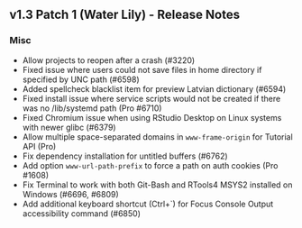 ## v1.3 Patch 1 (Water Lily) - Release Notes

### Misc

- Allow projects to reopen after a crash (#3220)
- Fixed issue where users could not save files in home directory if specified by UNC path (#6598)
- Added spellcheck blacklist item for preview Latvian dictionary (#6594)
- Fixed install issue where service scripts would not be created if there was no /lib/systemd path (Pro #6710)
- Fixed Chromium issue when using RStudio Desktop on Linux systems with newer glibc (#6379)
- Allow multiple space-separated domains in `www-frame-origin` for Tutorial API (Pro)
- Fix dependency installation for untitled buffers (#6762)
- Add option `www-url-path-prefix` to force a path on auth cookies (Pro #1608)
- Fix Terminal to work with both Git-Bash and RTools4 MSYS2 installed on Windows (#6696, #6809)
- Add additional keyboard shortcut (Ctrl+`) for Focus Console Output accessibility command (#6850)
